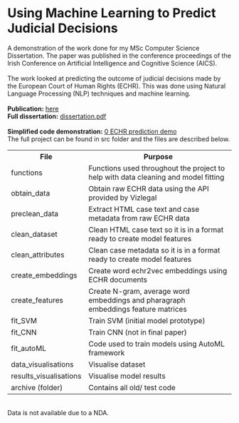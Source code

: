# Using Machine Learning to Predict Judicial Decisions
A demonstration of the work done for my MSc Computer Science Dissertation. The paper was published in the conference proceedings of the Irish Conference on Artificial Intelligence and Cognitive Science (AICS). 
<br>
<br>
The work looked at predicting the outcome of judicial decisions made by the European Court of Human Rights (ECHR). This was done using Natural Language Processing (NLP) techniques and machine learning. 
<br>
<br>
<b>Publication:</b> <a href="http://aics2019.datascienceinstitute.ie/papers/aics_26.pdf"> here </a>
<br>
<b>Full dissertation:</b>  <a href="https://github.com/conorosully/legal-case-prediction/blob/master/dissertation.pdf"> dissertation.pdf </a>
<br>
<br>
<b>Simplified code demonstration:</b>  <a href="https://github.com/conorosully/legal-case-prediction/blob/master/0%20ECHR%20prediction%20demo.ipynb">0 ECHR prediction demo </a>
<br>
The full project can be found in src folder and the files are described below.
  

<table>
  <tr>
    <th>File</th>
    <th><span style="font-weight:bold">Purpose</span></th>
  </tr>
  <tr>
    <td>functions</td>
    <td>Functions used throughout the project to help with data cleaning and model fitting</td>
  </tr>
  <tr>
    <td>obtain_data</td>
    <td>Obtain raw ECHR data using the API provided by Vizlegal</td>
  </tr>
  <tr>
    <td>preclean_data</td>
    <td>Extract HTML case text and case metadata from raw ECHR data</td>
  </tr>
  <tr>
    <td>clean_dataset</td>
    <td>Clean HTML case text so it is in a format ready to create model features</td>
  </tr>
  <tr>
    <td>clean_attributes</td>
    <td>Clean case metadata so it is in a format ready to create model features</td>
  </tr>
  <tr>
    <td>create_embeddings</td>
    <td>Create word echr2vec embeddings using ECHR documents</td>
  </tr>
  <tr>
    <td>create_features</td>
    <td>Create N-gram, average word embeddings and pharagraph embeddings feature matrices</td>
  </tr>
  <tr>
    <td>fit_SVM</td>
    <td>Train SVM (initial model prototype)</td>
  </tr>
  <tr>
    <td>fit_CNN</td>
    <td>Train CNN (not in final paper)</td>
  </tr>
  <tr>
    <td>fit_autoML</td>
    <td>Code used to train models using AutoML framework</td>
  </tr>
  <tr>
    <td>data_visualisations</td>
    <td>Visualise dataset</td>
  </tr>
  <tr>
    <td>results_visualisations</td>
    <td>Visualise model results</td>
  </tr>
  <tr>
    <td>archive (folder)</td>
    <td>Contains all old/ test code</td>
  </tr>
</table>

<br>
Data is not available due to a NDA.
